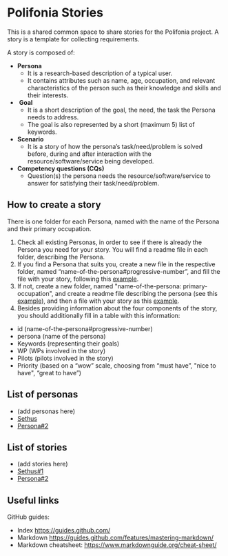 # Polifonia Stories

This is a shared common space to share stories for the Polifonia project. A story is a template for collecting requirements. 

A story is composed of:
- **Persona**
    - It is a research-based description of a typical user.
    - It contains attributes such as name, age, occupation, and relevant characteristics of the person such as their knowledge and skills and their interests.
-  **Goal**
    - It is a short description of the goal, the need, the task the Persona needs to address.
    - The goal is also represented by a short (maximum 5) list of keywords.
- **Scenario**
    - It is a story of how the persona’s task/need/problem is solved before, during and after interaction with the resource/software/service being developed.
- **Competency questions (CQs)**
    - Question(s) the persona needs the resource/software/service to answer for satisfying their task/need/problem.

## How to create a story

There is one folder for each Persona, named with the name of the Persona and their primary occupation. 

1. Check all existing Personas, in order to see if there is already the Persona you need for your story. You will find a readme file in each folder, describing the Persona.
2. If you find a Persona that suits you, create a new file in the respective folder, named “name-of-the-persona#progressive-number”, and fill the file with your story, following this [example](https://github.com/polifonia-project/stories/blob/main/Sethus:%20Music%20Theorist/Sethus%231.md).
3. If not, create a new folder, named "name-of-the-persona: primary-occupation", and create a readme file describing the persona (see this [example]( https://github.com/polifonia-project/stories/blob/main/Sethus:%20Music%20Theorist/readme.md)), and then a file with your story as this [example](https://github.com/polifonia-project/stories/blob/main/Sethus:%20Music%20Theorist/Sethus%231.md).
4. Besides providing information about the four components of the story, you should additionally fill in a table with this information: 
- id (name-of-the-persona#progressive-number)
- persona (name of the persona)
- Keywords (representing their goals)
- WP (WPs involved in the story)
- Pilots (pilots involved in the story)
- Priority (based on a “wow” scale, choosing from “must have”, "nice to have", “great to have”)

## List of personas

- (add personas here)
- [Sethus](https://github.com/polifonia-project/stories/tree/main/Sethus:%20Music%20Theorist)
- [Persona#2](https://github.com/polifonia-project/stories/tree/main/Persona%232)

## List of stories

- (add stories here)
- [Sethus#1](https://github.com/polifonia-project/stories/blob/main/Sethus:%20Music%20Theorist/Sethus%231.md)
- [Persona#2](https://github.com/polifonia-project/stories/blob/main/Persona%232/example_Persona%232)


## Useful links

GitHub guides:
- Index https://guides.github.com/
- Markdown https://guides.github.com/features/mastering-markdown/
- Markdown cheatsheet: https://www.markdownguide.org/cheat-sheet/
